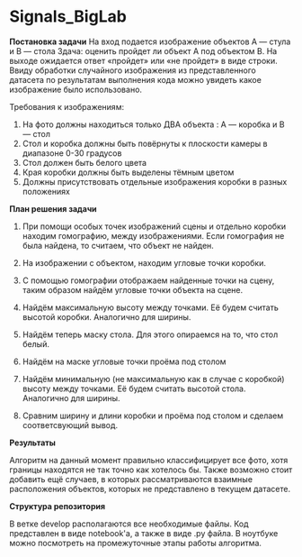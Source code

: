 # Signals_BigLab

**Постановка задачи**
На вход подается изображение объектов А — стула и В — стола
Здача: оценить пройдет ли объект А под объектом В.
На выходе ожидается ответ «пройдет» или «не пройдет» в виде строки.
Ввиду обработки случайного изображения из представленного датасета по результатам выполнения кода можно увидеть какое изображение было использовано.

Требования к изображениям:
1. На фото должны находиться только ДВА объекта : А — коробка и B — стол
2. Стол и коробка должны быть повёрнуты к плоскости камеры в диапазоне 0-30 градусов
3. Стол должен быть белого цвета
4. Края коробки должны быть выделены тёмным цветом
5. Должны присутствовать отдельные изображения коробки в разных положениях

**План решения задачи**
1. При помощи особых точек изображений сцены и отдельно коробки находим гомографию, между изображениями. Если гомография не была найдена, то считаем, что объект не найден. 

2. На изображении с объектом, находим угловые точки коробки.

3. С помощью гомографии отображаем найденные точки на сцену, таким образом найдём угловые точки объекта на сцене.

4. Найдём максимальную высоту между точками. Её будем считать высотой коробки. Аналогично для ширины.
 
5. Найдём теперь маску стола. Для этого опираемся на то, что стол белый.

6. Найдём на маске угловые точки проёма под столом

7. Найдём минимальную (не максимальную как в случае с коробкой) высоту между точками. Её будем считать высотой стола. Аналогично для ширины.

4. Сравним ширину и длини коробки и проёма под столом и сделаем соответсвующий вывод.

**Результаты**

Алгоритм на данный момент правильно классифицирует все фото, хотя границы находятся не так точно как хотелось бы. Также возможно стоит добавить ещё случаев, в которых рассматриваются взаимные расположения объектов, которых не представлено в текущем датасете.

**Структура репозитория**

В ветке develop располагаются все необходимые файлы.
Код представлен в виде notebook'а, а также в виде .py файла. В ноутбуке можно посмотреть на промежуточные этапы работы алгоритма.
